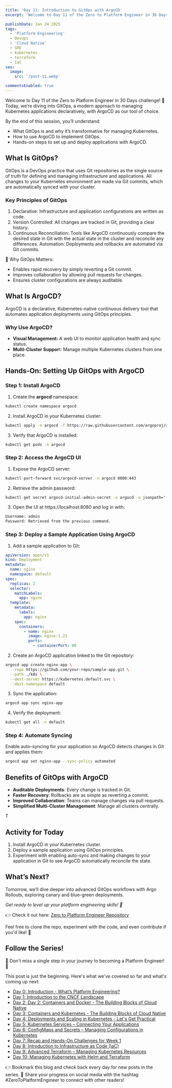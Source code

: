 ```yaml
---
title: 'Day 11: Introduction to GitOps with ArgoCD'
excerpt: 'Welcome to Day 11 of the Zero to Platform Engineer in 30 Days challenge! 🚀 Today, we’re diving into GitOps, a modern approach to managing Kubernetes applications declaratively, with ArgoCD as our tool of choice.'

publishDate: Jan 24 2025
tags:
  - 'Platform Engineering'
  - Devops
  - 'Cloud Native'
  - SRE
  - kubernetes
  - terraform
  - IaC
seo:
  image:
    src: '/post-11.webp'

commentsEnabled: true
---
```


Welcome to Day 11 of the Zero to Platform Engineer in 30 Days challenge! 🚀 Today, we’re diving into GitOps, a modern approach to managing Kubernetes applications declaratively, with ArgoCD as our tool of choice.

By the end of this session, you’ll understand:

- What GitOps is and why it’s transformative for managing Kubernetes.
- How to use ArgoCD to implement GitOps.
- Hands-on steps to set up and deploy applications with ArgoCD.

## What Is GitOps?

GitOps is a DevOps practice that uses Git repositories as the single source of truth for defining and managing infrastructure and applications. All changes to your Kubernetes environment are made via Git commits, which are automatically synced with your cluster.

### Key Principles of GitOps

1. Declarative: Infrastructure and application configurations are written as code.
2. Version Controlled: All changes are tracked in Git, providing a clear history.
3. Continuous Reconciliation: Tools like ArgoCD continuously compare the desired state in Git with the actual state in the cluster and reconcile any differences.
   Automation: Deployments and rollbacks are automated via Git commits.

🎯 Why GitOps Matters:

- Enables rapid recovery by simply reverting a Git commit.
- Improves collaboration by allowing pull requests for changes.
- Ensures cluster configurations are always auditable.

## What Is ArgoCD?

ArgoCD is a declarative, Kubernetes-native continuous delivery tool that automates application deployments using GitOps principles.

### Why Use ArgoCD?

- **Visual Management:** A web UI to monitor application health and sync status.
- **Multi-Cluster Suppor**t: Manage multiple Kubernetes clusters from one place.

## Hands-On: Setting Up GitOps with ArgoCD

### Step 1: Install ArgoCD

1. Create the **argocd** namespace:

```bash
kubectl create namespace argocd
```

2. Install ArgoCD in your Kubernetes cluster:

```bash
kubectl apply -n argocd -f https://raw.githubusercontent.com/argoproj/argo-cd/stable/manifests/install.yaml
```

3. Verify that ArgoCD is installed:

```bash
kubectl get pods -n argocd
```

### Step 2: Access the ArgoCD UI

1. Expose the ArgoCD server:

```bash
kubectl port-forward svc/argocd-server -n argocd 8080:443
```

2. Retrieve the admin password:

```bash
kubectl get secret argocd-initial-admin-secret -n argocd -o jsonpath="{.data.password}" | base64 -d
```

3. Open the UI at https://localhost:8080 and log in with:

```bash
Username: admin
Password: Retrieved from the previous command.
```

### Step 3: Deploy a Sample Application Using ArgoCD

1. Add a sample application to Git:

```yaml
apiVersion: apps/v1
kind: Deployment
metadata:
  name: nginx
  namespace: default
spec:
  replicas: 2
  selector:
    matchLabels:
      app: nginx
  template:
    metadata:
      labels:
        app: nginx
    spec:
      containers:
        - name: nginx
          image: nginx:1.21
          ports:
            - containerPort: 80
```

2. Create an ArgoCD application linked to the Git repository:

```bash
argocd app create nginx-app \
  --repo https://github.com/your-repo/sample-app.git \
  --path ./k8s \
  --dest-server https://kubernetes.default.svc \
  --dest-namespace default
```

3. Sync the application:

```bash
argocd app sync nginx-app
```

4. Verify the deployment:

```bash
kubectl get all -n default
```

### Step 4: Automate Syncing

Enable auto-syncing for your application so ArgoCD detects changes in Git and applies them:

```bash
argocd app set nginx-app --sync-policy automated
```

## Benefits of GitOps with ArgoCD

- **Auditable Deployments**: Every change is tracked in Git.
- **Faster Recovery**: Rollbacks are as simple as reverting a commit.
- **Improved Collaboration**: Teams can manage changes via pull requests.
- **Simplified Multi-Cluster Management**: Manage all clusters centrally.

T

## Activity for Today

1. Install ArgoCD in your Kubernetes cluster.
2. Deploy a sample application using GitOps principles.
3. Experiment with enabling auto-sync and making changes to your application in Git to see ArgoCD automatically reconcile the state.

## What’s Next?

Tomorrow, we’ll dive deeper into advanced GitOps workflows with Argo Rollouts, exploring canary and blue-green deployments.

_Get ready to level up your platform engineering skills! 🚀_

👉 Check it out here: [Zero to Platform Engineer Repository](https://github.com/parraletz/zero-to-platform-engineer)

Feel free to clone the repo, experiment with the code, and even contribute if you'd like! 🚀

## Follow the Series!

🎉 Don't miss a single step in your journey to becoming a Platform Engineer! 🎉

This post is just the beginning. Here's what we've covered so far and what's coming up next:

- [Day 0: Introduction - What’s Platform Engineering?](https://parraletz.space/blog/00-0-to-platform-eng-intro/)
- [Day 1: Introduction to the CNCF Landscape](https://parraletz.space/blog/01-0-to-platform-eng-day1/)
- [Day 2: Day 2: Containers and Docker - The Building Blocks of Cloud Native](https://parraletz.space/blog/02-0-to-platform-eng-day2/)
- [Day 3: Containers and Kubernetes - The Building Blocks of Cloud Native](https://parraletz.space/blog/03-0-to-platform-eng-day3/)
- [Day 4: Deployments and Scaling in Kubernetes - Let's Get Practical](https://parraletz.space/blog/03-0-to-platform-eng-day3/)
- [Day 5: Kubernetes Services – Connecting Your Applications](https://parraletz.space/blog/05-0-to-platform-eng-day5/)
- [Day 6: ConfigMaps and Secrets – Managing Configurations in Kubernetes](https://parraletz.space/blog/06-0-to-platform-eng-day6/)
- [Day 7: Recap and Hands-On Challenges for Week 1](https://parraletz.space/blog/07-0-to-platform-eng-day7/)
- [Day 8: Introduction to Infrastructure as Code (IaC)](https://parraletz.space/blog/08-0-to-platform-eng-day8/)
- [Day 9: Advanced Terraform – Managing Kubernetes Resources](https://parraletz.space/blog/09-0-to-platform-eng-day9/)
- [Day 10: Managing Kubernetes with Helm and Terraform](https://parraletz.space/blog/10-0-to-platform-eng-day10/)

👉 Bookmark this blog and check back every day for new posts in the series.
📣 Share your progress on social media with the hashtag #ZeroToPlatformEngineer to connect with other readers!
